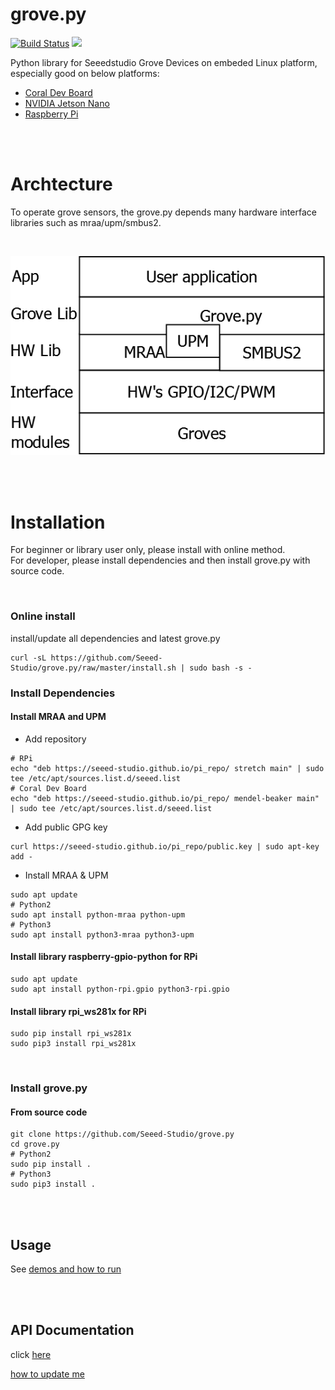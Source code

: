 grove.py
========

[![Build Status](https://travis-ci.org/Seeed-Studio/grove.py.svg?branch=master)](https://travis-ci.org/Seeed-Studio/grove.py)
[![](https://img.shields.io/pypi/v/grove.py.svg)](https://pypi.python.org/pypi/grove.py)

Python library for Seeedstudio Grove Devices on embeded Linux platform, especially good on below platforms:
- [Coral Dev Board](https://www.seeedstudio.com/Coral-Dev-Board-p-2900.html)
- [NVIDIA Jetson Nano](https://www.seeedstudio.com/NVIDIA-Jetson-Nano-Development-Kit-p-2916.html)
- [Raspberry Pi](https://www.seeedstudio.com/category/Boards-c-17.html)

<br><br>
# Archtecture
To operate grove sensors, the grove.py depends many hardware interface libraries such as mraa/upm/smbus2. 

<br>

![](images/grove-py-arch.png)

<br><br>
# Installation
For beginner or library user only, please install with online method.<br>
For developer, please install dependencies and then install grove.py with source code.

<br>

### Online install
install/update all dependencies and latest grove.py
```shell
curl -sL https://github.com/Seeed-Studio/grove.py/raw/master/install.sh | sudo bash -s -
```

### Install Dependencies
#### Install MRAA and UPM

- Add repository

```shell
# RPi
echo "deb https://seeed-studio.github.io/pi_repo/ stretch main" | sudo tee /etc/apt/sources.list.d/seeed.list
# Coral Dev Board
echo "deb https://seeed-studio.github.io/pi_repo/ mendel-beaker main" | sudo tee /etc/apt/sources.list.d/seeed.list
```

- Add public GPG key

```shell
curl https://seeed-studio.github.io/pi_repo/public.key | sudo apt-key add -
```

[^_^]:
    sudo apt-key adv --keyserver keyserver.ubuntu.com --recv-keys BB8F40F3


- Install MRAA & UPM

```shell
sudo apt update
# Python2
sudo apt install python-mraa python-upm
# Python3
sudo apt install python3-mraa python3-upm
```

#### Install library raspberry-gpio-python for RPi
```shell
sudo apt update
sudo apt install python-rpi.gpio python3-rpi.gpio
```

#### Install library rpi_ws281x for RPi
```shell
sudo pip install rpi_ws281x
sudo pip3 install rpi_ws281x
```

<br>

### Install grove.py

[^_^]:
    #### From PyPI
    ```shell
    # python2
    sudo pip install grove.py
    # python3
    sudo pip3 install grove.py
    ```

#### From source code
```shell
git clone https://github.com/Seeed-Studio/grove.py
cd grove.py
# Python2
sudo pip install .
# Python3
sudo pip3 install .
```

<br><br>
## Usage
See [demos and how to run](doc/README.md)

<br><br>
## API Documentation
click [here](https://seeed-studio.github.io/grove.py)

[how to update me](sphinx/README.md)


